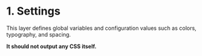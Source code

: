 # 1. Settings 

This layer defines global variables and configuration values such as colors, typography, and spacing. 

**It should not output any CSS itself.**